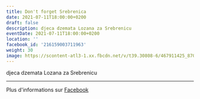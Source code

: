 ```yaml
---
title: Don't forget Srebrenica
date: 2021-07-11T18:00:00+0200
draft: false
description: djeca dzemata Lozana za Srebrenicu
eventDate: 2021-07-11T18:00:00+0200
location: ''
facebook_id: '216159003711963'
weight: 30
image: https://scontent-atl3-1.xx.fbcdn.net/v/t39.30808-6/467911425_8702124949883247_8451066247417132989_n.jpg?_nc_cat=103&ccb=1-7&_nc_sid=9e60e4&_nc_ohc=epsfMEZn9OsQ7kNvwEGN1zF&_nc_oc=AdkD92CwBPL5YkmNYdI-RpXJh9SSoi97QMBQ_73f_himtDdSL0I6uMJdpZneYPidLnc&_nc_zt=23&_nc_ht=scontent-atl3-1.xx&edm=ABTKTjYEAAAA&_nc_gid=FfR-YdzP2ANS9qJPySnITw&oh=00_AfaIzHHKw0EbYsG0cOXg7QcGpGE-6MkDeZ7vNRMXkbWuVw&oe=68C15999
---
```


djeca dzemata Lozana za Srebrenicu

---

Plus d'informations sur [Facebook](https://facebook.com/events/216159003711963)